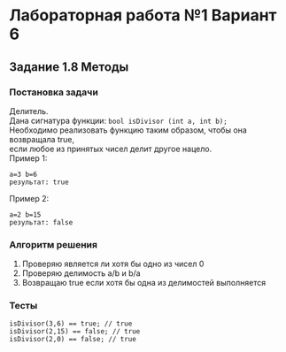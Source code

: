 
# Лабораторная работа №1 Вариант 6
## Задание 1.8 Методы


### Постановка задачи
Делитель.  
Дана сигнатура функции: `bool isDivisor (int a, int b);`  
Необходимо реализовать функцию таким образом, чтобы она возвращала true,  
если любое из принятых чисел делит другое нацело.  
Пример 1:  
```
a=3 b=6  
результат: true  
```
Пример 2:  
```
a=2 b=15  
результат: false  
```

### Алгоритм решения
1. Проверяю является ли хотя бы одно из чисел 0
2. Проверяю делимость a/b и b/a
3. Возвращаю true если хотя бы одна из делимостей выполняется

### Тесты
```
isDivisor(3,6) == true; // true
isDivisor(2,15) == false; // true
isDivisor(2,0) == false; // true
```